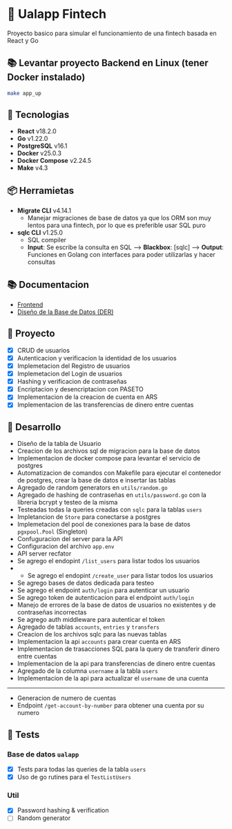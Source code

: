 # 🏦 Ualapp Fintech

Proyecto basico para simular el funcionamiento de una fintech basada en React y Go

## 📚 Levantar proyecto Backend en Linux (tener Docker instalado)

```bash
make app_up
```

## 🔨 Tecnologias

- **React** v18.2.0
- **Go** v1.22.0
- **PostgreSQL** v16.1
- **Docker** v25.0.3
- **Docker Compose** v2.24.5
- **Make** v4.3

## 📦 Herramietas

- **Migrate CLI** v4.14.1
  - Manejar migraciones de base de datos ya que los ORM son muy lentos para una fintech, por lo que es preferible usar SQL puro
- **sqlc CLI** v1.25.0
  - SQL compiler
  - **Input**: Se escribe la consulta en SQL --> **Blackbox**: [sqlc] --> **Output**: Funciones en Golang con interfaces para poder utilizarlas y hacer consultas

## 📚 Documentacion

- [Frontend](https://github.com/valrichter/ualapp-frontend)
- [Diseño de la Base de Datos (DER)](https://dbdocs.io/valrichter/go-ualapp)

## 📌 Proyecto

- [x] CRUD de usuarios
- [x] Autenticacion y verificacion la identidad de los usuarios
- [x] Implemetacion del Registro de usuarios
- [x] Implemetacion del Login de usuarios
- [x] Hashing y verificacion de contraseñas
- [x] Encriptacion y desencriptacion con PASETO
- [x] Implementacion de la creacion de cuenta en ARS
- [x] Implementacion de las transferencias de dinero entre cuentas

## 🚀 Desarrollo

- Diseño de la tabla de Usuario
- Creacion de los archivos sql de migracion para la base de datos
- Implementacion de docker compose para levantar el servicio de postgres
- Automatizacion de comandos con Makefile para ejecutar el contenedor de postgres, crear la base de datos e insertar las tablas
- Agregado de random generators en `utils/random.go`
- Agregado de hashing de contraseñas en `utils/password.go` con la libreria bcrypt y testeo de la misma
- Testeadas todas la queries creadas con `sqlc` para la tablas `users`
- Impletancion de `Store` para conectarse a postgres
- Implemetacion del pool de conexiones para la base de datos `pgxpool.Pool` (Singleton)
- Confuguracion del server para la API
- Configuracion del archivo `app.env`
- API server recfator
- Se agrego el endopint `/list_users` para listar todos los usuarios
- - Se agrego el endopint `/create_user` para listar todos los usuarios
- Se agrego bases de datos dedicada para testeo
- Se agrego el endpoint `auth/login` para autenticar un usuario
- Se agrego token de autenticacion para el endpoint `auth/login`
- Manejo de errores de la base de datos de usuarios no existentes y de contraseñas incorrectas
- Se agrego auth middleware para autenticar el token
- Agregado de tablas `accounts`, `entries` y `transfers`
- Creacion de los archivos sqlc para las nuevas tablas
- Implementacion la api `accounts` para crear cuenta en ARS
- Implementacion de trasacciones SQL para la query de transferir dinero entre cuentas
- Implementacion de la api para transferencias de dinero entre cuentas
- Agregado de la columna `username` a la tabla `users`
- Implementacion de la api para actualizar el `username` de una cuenta

---

- Generacion de numero de cuentas
- Endpoint `/get-account-by-number` para obtener una cuenta por su numero

## 🧪 Tests

### Base de datos `ualapp`

- [x] Tests para todas las queries de la tabla `users`
- [x] Uso de go rutines para el `TestListUsers`

### Util
  
- [x] Password hashing & verification
- [ ] Random generator

